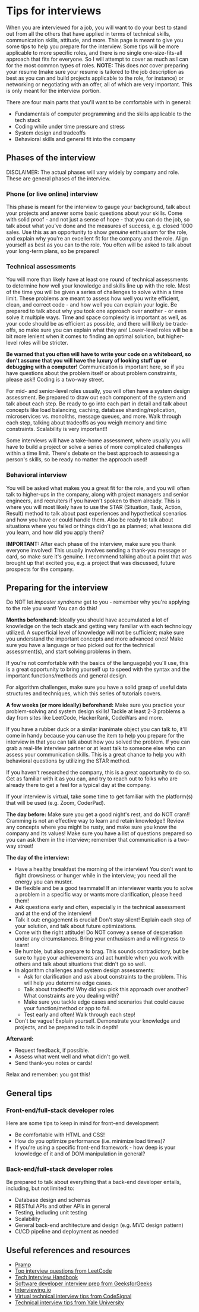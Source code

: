 # Tips for interviews
When you are interviewed for a job, you will want to do your best to stand out from all the others that have applied in terms of technical skills, communication skills, attitude, and more.  This page is meant to give you some tips to help you prepare for the interview.  Some tips will be more applicable to more specific roles, and there is no single one-size-fits-all approach that fits for everyone.  So I will attempt to cover as much as I can for the most common types of roles.  **NOTE:** This does *not* cover preparing your resume (make sure your resume is tailored to the job description as best as you can and build projects applicable to the role, for instance) or networking or negotiating with an offer, all of which are very important.  This is only meant for the interview portion.

There are four main parts that you'll want to be comfortable with in general:
- Fundamentals of computer programming and the skills applicable to the tech stack
- Coding while under time pressure and stress
- System design and tradeoffs
- Behavioral skills and general fit into the company

## Phases of the interview
DISCLAIMER: The actual phases will vary widely by company and role.  These are general phases of the interview.

### Phone (or live online) interview
This phase is meant for the interview to gauge your background, talk about your projects and answer some basic questions about your skills.  Come with solid proof - and not just a sense of hope - that you can do the job, so talk about what you've done and the measures of success, e.g. closed 1000 sales.  Use this as an opportunity to show *genuine* enthusiasm for the role, and explain why you're an excellent fit for the company and the role.  Align yourself as best as you can to the role.  You often will be asked to talk about your long-term plans, so be prepared!

### Technical assessments
You will more than likely have at least one round of technical assessments to determine how well your knowledge and skills line up with the role.  Most of the time you will be given a series of challenges to solve within a time limit.  These problems are meant to assess how well you write efficient, clean, and correct code - and how well you can explain your logic.  Be prepared to talk about why you took one approach over another - or even solve it multiple ways.  Time and space complexity is important as well, as your code should be as efficient as possible, and there will likely be trade-offs, so make sure you can explain what they are!  Lower-level roles will be a bit more lenient when it comes to finding an optimal solution, but higher-level roles will be stricter.

**Be warned that you often will have to write your code on a whiteboard, so don't assume that you will have the luxury of looking stuff up or debugging with a computer!**  Communication is important here, so if you have questions about the problem itself or about problem constraints, please ask!!  Coding is a two-way street.

For mid- and senior-level roles usually, you will often have a system design assessment.  Be prepared to draw out each component of the system and talk about each step.  Be ready to go into each part in detail and talk about concepts like load balancing, caching, database sharding/replication, microservices vs. monoliths, message queues, and more.  Walk through each step, talking about tradeoffs as you weigh memory and time constraints.  Scalability is very important!!

Some interviews will have a take-home assessment, where usually you will have to build a project or solve a series of more complicated challenges within a time limit.  There's debate on the best approach to assessing a person's skills, so be ready no matter the approach used!

### Behavioral interview
You will be asked what makes you a great fit for the role, and you will often talk to higher-ups in the company, along with project managers and senior engineers, and recruiters if you haven't spoken to them already.  This is where you will most likely have to use the STAR (Situation, Task, Action, Result) method to talk about past experiences and hypothetical scenarios and how you have or could handle them.  Also be ready to talk about situations where you failed or things didn't go as planned; what lessons did you learn, and how did you apply them?

**IMPORTANT:** After each phase of the interview, make sure you thank everyone involved!  This usually involves sending a thank-you message or card, so make sure it's genuine.  I recommend talking about a point that was brought up that excited you, e.g. a project that was discussed, future prospects for the company.

## Preparing for the interview
Do NOT let *imposter syndrome* get to you - remember why you're applying to the role you want!  You can do this!

**Months beforehand:** Ideally you should have accumulated a lot of knowledge on the tech stack and getting very familiar with each technology utilized.  A superficial level of knowledge will not be sufficient; make sure you understand the important concepts and more advanced ones!  Make sure you have a language or two picked out for the technical assessment(s), and start solving problems in them.  

If you're not comfortable with the basics of the language(s) you'll use, this is a great opportunity to bring yourself up to speed with the syntax and the important functions/methods and general design.

For algorithm challenges, make sure you have a solid grasp of useful data structures and techniques, which this series of tutorials covers.

**A few weeks (or more ideally) beforehand:** Make sure you practice your problem-solving and system design skills!  Tackle at least 2-3 problems a day from sites like LeetCode, HackerRank, CodeWars and more.  

If you have a rubber duck or a similar inanimate object you can talk to, it'll come in handy because you can use the item to help you prepare for the interview in that you can talk about how you solved the problem.  If you can grab a real-life interview partner or at least talk to someone else who can assess your communication skills.  This is a great chance to help you with behavioral questions by utilizing the STAR method.  

If you haven't researched the company, this is a great opportunity to do so.  Get as familiar with it as you can, and try to reach out to folks who are already there to get a feel for a typical day at the company.

If your interview is virtual, take some time to get familiar with the platform(s) that will be used (e.g. Zoom, CoderPad).

**The day before:** Make sure you get a good night's rest, and do NOT cram!!  Cramming is not an effective way to learn and retain knowledge!!  Review any concepts where you might be rusty, and make sure you know the company and its values!  Make sure you have a list of questions prepared so you can ask them in the interview; remember that communication is a two-way street!

**The day of the interview:** 
- Have a healthy breakfast the morning of the interview!  You don't want to fight drowsiness or hunger while in the interview; you need all the energy you can muster.  
- Be flexible and be a good teammate!  If an interviewer wants you to solve a problem in a specific way or wants more clarification, please heed them!
- Ask questions early and often, especially in the technical assessment and at the end of the interview!  
- Talk it out: engagement is crucial!  Don't stay silent!  Explain each step of your solution, and talk about future optimizations.
- Come with the right attitude!  Do NOT convey a sense of desperation under any circumstances.  Bring your enthusiasm and a willingness to learn!
- Be humble, but also prepare to brag.  This sounds contradictory, but be sure to hype your achievements and act humble when you work with others and talk about situations that didn't go so well.
- In algorithm challenges and system design assessments:
  - Ask for clarification and ask about constraints to the problem.  This will help you determine edge cases.
  - Talk about tradeoffs!  Why did you pick this approach over another?  What constraints are you dealing with?
  - Make sure you tackle edge cases and scenarios that could cause your function/method or app to fail.
  - Test early and often!  Walk through each step!
- Don't be vague!  Explain yourself.  Demonstrate your knowledge and projects, and be prepared to talk in depth!

**Afterward:**
- Request feedback, if possible.
- Assess what went well and what didn't go well.
- Send thank-you notes or cards!

Relax and remember: you got this!

## General tips
### Front-end/full-stack developer roles
Here are some tips to keep in mind for front-end development:
- Be comfortable with HTML and CSS!
- How do you optimize performance (i.e. minimize load times)?
- If you're using a specific front-end framework - how deep is your knowledge of it and of DOM manipulation in general?

### Back-end/full-stack developer roles
Be prepared to talk about everything that a back-end developer entails, including, but not limited to:
- Database design and schemas
- RESTful APIs and other APIs in general
- Testing, including unit testing
- Scalability
- General back-end architecture and design (e.g. MVC design pattern)
- CI/CD pipeline and deployment as needed

## Useful references and resources
- [Pramp](https://www.pramp.com/)  
- [Top interview questions from LeetCode](https://leetcode.com/explore/interview/card/top-interview-questions-easy/)  
- [Tech Interview Handbook](https://www.techinterviewhandbook.org/software-engineering-interview-guide/)  
- [Software developer interview prep from GeeksforGeeks](https://www.geeksforgeeks.org/software-engineering/interview-preparation-for-software-developer/)  
- [Interviewing.io](https://interviewing.io/)  
- [Virtual technical interview tips from CodeSignal](https://codesignal.com/blog/interview-prep/8-tips-for-virtual-technical-interview/)
- [Technical interview tips from Yale University](https://ocs.yale.edu/resources/tips-to-ace-the-technical-interview/)